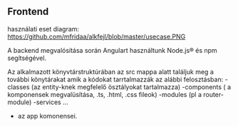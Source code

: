 Frontend
------------

használati eset diagram: https://github.com/mfridaa/alkfejl/blob/master/usecase.PNG

A backend megvalósítása során Angulart használtunk  Node.js® és npm segítségével.

Az alkalmazott könyvtárstruktúrában az src mappa alatt találjuk meg a további könytárakat amik a kódokat tarrtalmazzák az alábbi felosztásban:
-classes (az entity-knek megfelelő ösztályokat tartalmazza)
-components ( a komponensek megvalüsítása, .ts, .html, .css fileok)
-modules (pl a router-module)
-services
...
+ az app komonensei.

